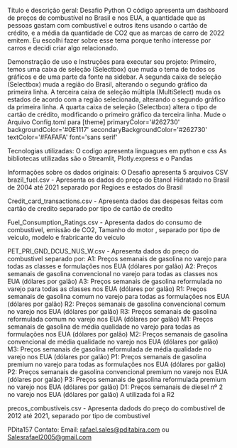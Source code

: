 Título e descrição geral:
Desafio Python
O código apresenta um dashboard de preços de combustível no Brasil e nos EUA, a quantidade que as pessoas gastam com combustível e outros itens usando o cartão de crédito, e a média da quantidade de CO2 que as marcas de carro de 2022 emitem. Eu escolhi fazer sobre esse tema porque tenho interesse por carros e decidi criar algo relacionado.

Demonstração de uso e Instruções para executar seu projeto:
Primeiro, temos uma caixa de seleção (Selectbox) que muda o tema de todos os gráficos e de uma parte da fonte na sidebar.
A segunda caixa de seleção (Selectbox) muda a região do Brasil, alterando o segundo gráfico da primeira linha.
A terceira caixa de seleção múltipla (MultiSelect) muda os estados de acordo com a região selecionada, alterando o segundo gráfico da primeira linha.
A quarta caixa de seleção (Selectbox) altera o tipo de cartão de crédito, modificando o primeiro gráfico da terceira linha.
Mude o Arquivo Config.toml para
[theme]
primaryColor='#262730'
backgroundColor='#0E1117'
secondaryBackgroundColor='#262730'
textColor='#FAFAFA'
font='sans serif'


Tecnologias utilizadas:
O codigo apresenta linguagues em python e css
As bibliotecas utilizadas são o Streamlit, Plotly.express e o Pandas

Informações sobre os dados originais:
O Desafio apresenta 5 arquivos CSV
brazil_fuel.csv - Apresenta os dados do preço do Etanol Hidratado no Brasil de 2004 até 2021 separado por Regioes e estados do Brasil

Credit_card_transactions.csv - Apresenta dados das despesas feitas com cartão de credito separado por tipo de cartão de credito

Fuel_Consumption_Ratings.csv - Apresenta dados do consumo de combustivel, emissão de CO2, Tamanho do motor , separado por tipo de veiculo, modelo e frabricante do veiculo

PET_PRI_GND_DCUS_NUS_W.csv - Apresenta dados do preço do combustivel separado por:
A1: Preços semanais de gasolina no varejo para todas as classes e formulações nos EUA (dólares por galão)
A2: Preços semanais de gasolina convencional no varejo para todas as classes nos EUA (dólares por galão)
A3: Preços semanais de gasolina reformulada no varejo para todas as classes nos EUA (dólares por galão)
R1: Preços semanais de gasolina comum no varejo para todas as formulações nos EUA (dólares por galão)
R2: Preços semanais de gasolina convencional comum no varejo nos EUA (dólares por galão)
R3: Preços semanais de gasolina reformulada comum no varejo nos EUA (dólares por galão)
M1: Preços semanais de gasolina de média qualidade no varejo para todas as formulações nos EUA (dólares por galão)
M2: Preços semanais de gasolina convencional de média qualidade no varejo nos EUA (dólares por galão)
M3: Preços semanais de gasolina reformulada de média qualidade no varejo nos EUA (dólares por galão)
P1: Preços semanais de gasolina premium no varejo para todas as formulações nos EUA (dólares por galão)
P2: Preços semanais de gasolina convencional premium no varejo nos EUA (dólares por galão)
P3: Preços semanais de gasolina reformulada premium no varejo nos EUA (dólares por galão)
D1: Preços semanais de diesel nº 2 no varejo nos EUA (dólares por galão)
A utilizada foi a R2

precos_combustiveis.csv - Apresenta dadods do preço do combustivel de 2012 até 2021, separado por tipo de combustivel

PDita157
Contato: Email: rafael.sales@pditabira.com ou Salesrafael2005@gmail.com


